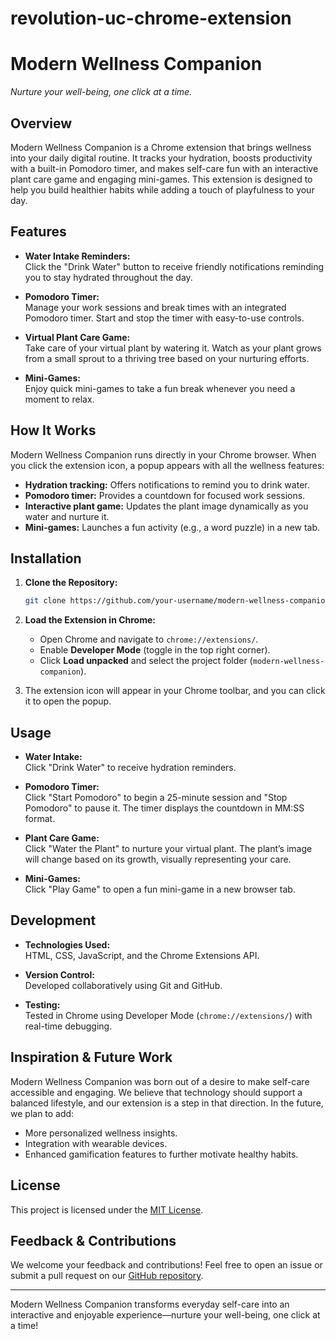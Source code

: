 # revolution-uc-chrome-extension
# Modern Wellness Companion

*Nurture your well-being, one click at a time.*

## Overview

Modern Wellness Companion is a Chrome extension that brings wellness into your daily digital routine. It tracks your hydration, boosts productivity with a built-in Pomodoro timer, and makes self-care fun with an interactive plant care game and engaging mini-games. This extension is designed to help you build healthier habits while adding a touch of playfulness to your day.

## Features

- **Water Intake Reminders:**  
  Click the "Drink Water" button to receive friendly notifications reminding you to stay hydrated throughout the day.

- **Pomodoro Timer:**  
  Manage your work sessions and break times with an integrated Pomodoro timer. Start and stop the timer with easy-to-use controls.

- **Virtual Plant Care Game:**  
  Take care of your virtual plant by watering it. Watch as your plant grows from a small sprout to a thriving tree based on your nurturing efforts.

- **Mini-Games:**  
  Enjoy quick mini-games to take a fun break whenever you need a moment to relax.

## How It Works

Modern Wellness Companion runs directly in your Chrome browser. When you click the extension icon, a popup appears with all the wellness features:
- **Hydration tracking:** Offers notifications to remind you to drink water.
- **Pomodoro timer:** Provides a countdown for focused work sessions.
- **Interactive plant game:** Updates the plant image dynamically as you water and nurture it.
- **Mini-games:** Launches a fun activity (e.g., a word puzzle) in a new tab.

## Installation

1. **Clone the Repository:**

   ```bash
   git clone https://github.com/your-username/modern-wellness-companion.git
   ```

2. **Load the Extension in Chrome:**
   - Open Chrome and navigate to `chrome://extensions/`.
   - Enable **Developer Mode** (toggle in the top right corner).
   - Click **Load unpacked** and select the project folder (`modern-wellness-companion`).

3. The extension icon will appear in your Chrome toolbar, and you can click it to open the popup.

## Usage

- **Water Intake:**  
  Click "Drink Water" to receive hydration reminders.
  
- **Pomodoro Timer:**  
  Click "Start Pomodoro" to begin a 25-minute session and "Stop Pomodoro" to pause it. The timer displays the countdown in MM:SS format.

- **Plant Care Game:**  
  Click "Water the Plant" to nurture your virtual plant. The plant’s image will change based on its growth, visually representing your care.

- **Mini-Games:**  
  Click "Play Game" to open a fun mini-game in a new browser tab.

## Development

- **Technologies Used:**  
  HTML, CSS, JavaScript, and the Chrome Extensions API.
  
- **Version Control:**  
  Developed collaboratively using Git and GitHub.
  
- **Testing:**  
  Tested in Chrome using Developer Mode (`chrome://extensions/`) with real-time debugging.

## Inspiration & Future Work

Modern Wellness Companion was born out of a desire to make self-care accessible and engaging. We believe that technology should support a balanced lifestyle, and our extension is a step in that direction. In the future, we plan to add:
- More personalized wellness insights.
- Integration with wearable devices.
- Enhanced gamification features to further motivate healthy habits.

## License

This project is licensed under the [MIT License](LICENSE).

## Feedback & Contributions

We welcome your feedback and contributions! Feel free to open an issue or submit a pull request on our [GitHub repository](https://github.com/adhvika07/revolution-uc-chrome-extension).

---

Modern Wellness Companion transforms everyday self-care into an interactive and enjoyable experience—nurture your well-being, one click at a time!
